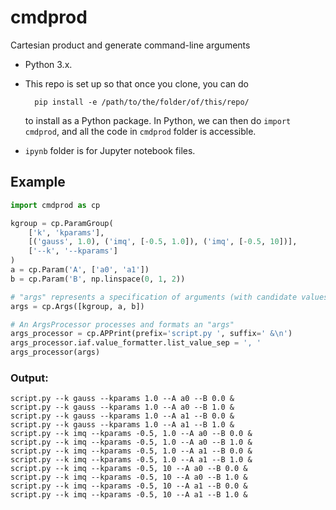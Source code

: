 # cmdprod

Cartesian product and generate command-line arguments

* Python 3.x.

* This repo is set up so that once you clone, you can do 

        pip install -e /path/to/the/folder/of/this/repo/

  to install as a Python package. In Python, we can then do `import cmdprod`,
  and all the code in `cmdprod` folder is accessible.

* `ipynb` folder is for Jupyter notebook files.

## Example

```python
import cmdprod as cp

kgroup = cp.ParamGroup(
    ['k', 'kparams'], 
    [('gauss', 1.0), ('imq', [-0.5, 1.0]), ('imq', [-0.5, 10])],
    ['--k', '--kparams']  
)
a = cp.Param('A', ['a0', 'a1'])
b = cp.Param('B', np.linspace(0, 1, 2))

# "args" represents a specification of arguments (with candidate values)
args = cp.Args([kgroup, a, b])

# An ArgsProcessor processes and formats an "args"
args_processor = cp.APPrint(prefix='script.py ', suffix=' &\n')
args_processor.iaf.value_formatter.list_value_sep = ', '
args_processor(args)
```

### Output:

    script.py --k gauss --kparams 1.0 --A a0 --B 0.0 &
    script.py --k gauss --kparams 1.0 --A a0 --B 1.0 &
    script.py --k gauss --kparams 1.0 --A a1 --B 0.0 &
    script.py --k gauss --kparams 1.0 --A a1 --B 1.0 &
    script.py --k imq --kparams -0.5, 1.0 --A a0 --B 0.0 &
    script.py --k imq --kparams -0.5, 1.0 --A a0 --B 1.0 &
    script.py --k imq --kparams -0.5, 1.0 --A a1 --B 0.0 &
    script.py --k imq --kparams -0.5, 1.0 --A a1 --B 1.0 &
    script.py --k imq --kparams -0.5, 10 --A a0 --B 0.0 &
    script.py --k imq --kparams -0.5, 10 --A a0 --B 1.0 &
    script.py --k imq --kparams -0.5, 10 --A a1 --B 0.0 &
    script.py --k imq --kparams -0.5, 10 --A a1 --B 1.0 &
    
